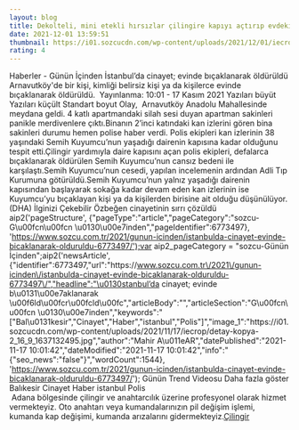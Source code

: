 ```yaml
--- 
layout: blog
title: Dekolteli, mini etekli hırsızlar çilingire kapıyı açtırıp evdeki kediyi bile çaldı
date: 2021-12-01 13:59:51
thumbnail: https://i01.sozcucdn.com/wp-content/uploads/2021/12/01/iecrop/hirsiz-foto-iha_16_9_1638367069-670x371.jpg
rating: 4
---
```

   Haberler - Günün İçinden İstanbul’da cinayet; evinde bıçaklanarak öldürüldü Arnavutköy'de bir kişi, kimliği belirsiz kişi ya da kişilerce evinde bıçaklanarak öldürüldü.         Yayınlanma: 10:01 - 17 Kasım 2021                  Yazıları büyüt Yazıları küçült Standart boyut         Olay,  Arnavutköy Anadolu Mahallesinde meydana geldi. 4 katlı apartmandaki silah sesi duyan apartman sakinleri panikle merdivenlere çıktı.Binanın 2’inci katındaki kan izlerini gören bina sakinleri durumu hemen polise haber verdi. Polis ekipleri kan izlerinin 38 yaşındaki Semih Kuyumcu’nun yaşadığı dairenin kapısına kadar olduğunu tespit etti.Çilingir yardımıyla daire kapısını açan polis ekipleri, defalarca bıçaklanarak öldürülen Semih Kuyumcu’nun cansız bedeni ile karşılaştı.Semih Kuyumcu’nun cesedi, yapılan incelemenin ardından Adli Tıp Kurumuna götürüldü.Semih Kuyumcu’nun yalnız yaşadığı dairenin kapısından başlayarak sokağa kadar devam eden kan izlerinin ise Kuyumcu’yu bıçaklayan kişi ya da kişilerden birisine ait olduğu düşünülüyor. (DHA)     İlginizi Çekebilir Özbeğen cinayetinin sırrı çözüldü  aip2('pageStructure', {"pageType":"article","pageCategory":"sozcu-G\u00fcn\u00fcn \u0130\u00e7inden","pageIdentifier":6773497}, 'https://www.sozcu.com.tr/2021/gunun-icinden/istanbulda-cinayet-evinde-bicaklanarak-olduruldu-6773497/');var aip2_pageCategory = "sozcu-Günün İçinden";aip2('newsArticle', {"identifier":6773497,"url":"https:\/\/www.sozcu.com.tr\/2021\/gunun-icinden\/istanbulda-cinayet-evinde-bicaklanarak-olduruldu-6773497\/","headline":"\u0130stanbul’da cinayet; evinde b\u0131\u00e7aklanarak \u00f6ld\u00fcr\u00fcld\u00fc","articleBody":"","articleSection":"G\u00fcn\u00fcn \u0130\u00e7inden","keywords":"[\"Bal\\u0131kesir\",\"Cinayet\",\"Haber\",\"istanbul\",\"Polis\"]","image_1":"https:\/\/i01.sozcucdn.com\/wp-content\/uploads\/2021\/11\/17\/iecrop\/detay-kopya-2_16_9_1637132495.jpg","author":"Mahir A\u011eAR","datePublished":"2021-11-17 10:01:42","dateModified":"2021-11-17 10:01:42","info":"{\"seo_news\":\"false\"}","wordCount":1544}, 'https://www.sozcu.com.tr/2021/gunun-icinden/istanbulda-cinayet-evinde-bicaklanarak-olduruldu-6773497/');  Günün Trend Videosu   Daha fazla göster   Balıkesir Cinayet Haber istanbul Polis   </br>&nbsp;Adana bölgesinde çilingir ve anahtarcılık üzerine profesyonel olarak hizmet vermekteyiz. Oto anahtarı veya kumandalarınızın pil değişim işlemi, kumanda kap değişimi, kumanda arızalarını gidermekteyiz.<a href="https://www.cilingiradana.net/">Çilingir</a>